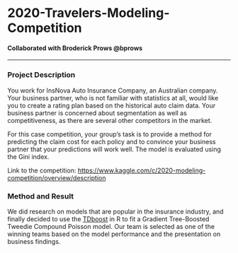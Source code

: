 # 2020-Travelers-Modeling-Competition
#### Collaborated with Broderick Prows @bprows
------

### Project Description
You work for InsNova Auto Insurance Company, an Australian company. Your business partner, who is not familiar with statistics at all, would like you to create a rating plan based on the historical auto claim data. Your business partner is concerned about segmentation as well as competitiveness, as there are several other competitors in the market.

For this case competition, your group’s task is to provide a method for predicting the claim cost for each policy and to convince your business partner that your predictions will work well. The model is evaluated using the Gini index. 

Link to the competition: https://www.kaggle.com/c/2020-modeling-competition/overview/description


### Method and Result
We did research on models that are popular in the insurance industry, and finally decided to use the [TDboost](https://cran.r-project.org/web/packages/TDboost/TDboost.pdf) in R to fit a Gradient Tree-Boosted Tweedie Compound Poisson model. Our team is selected as one of the winning teams based on the model performance and the presentation on business findings. 



